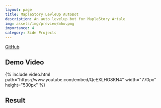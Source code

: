 ```yaml
---
layout: page
title: MapleStory LevleUp AutoBot 
description: An auto levelup bot for MapleStory Artale
img: assets/img/preview/mhw.png
importance: 4
category: Side Projects
---
```


<!-- hyperlink icon  -->
<div class="row" style="margin-bottom: 20px;">
    <!-- github icon -->
    <div class="col-sm mt-3 mt-md-0 text-center">
        <div class="icon-with-text">
            <a href="https://github.com/KenYu910645/MapleStoryAutoLevelUp" target="_blank" rel="noopener noreferrer">
            <span class="icon-text h3">GitHub</span>
            <i class="fa-brands fa-github h3"></i></a>
        </div>
    </div>
</div>

## Demo Video

<!-- youtube  -->
<div class="row justify-content-sm-center">
    <div class="col-sm-12">
        {% include video.html path="https://www.youtube.com/embed/QeEXLHO8KN4" width="770px" height="530px" %}
    </div>
</div>

## Result




